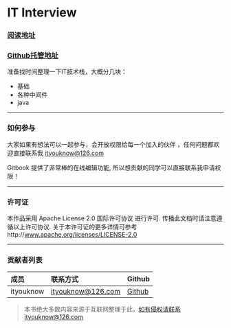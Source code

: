 # IT Interview

### [阅读地址](https://ityouknow.gitbooks.io/it-interview)
### [Github托管地址](https://github.com/ityouknow/it-interview)


准备找时间整理一下IT技术栈，大概分几块：

- 基础
- 各种中间件
- java

----

### 如何参与

大家如果有想法可以一起参与，会开放权限给每一个加入的伙伴 ，任何问题都欢迎直接联系我 ityouknow@126.com

Gitbook 提供了非常棒的在线编辑功能, 所以想贡献的同学可以直接联系我申请权限！

---

### 许可证

本作品采用 Apache License 2.0 国际许可协议 进行许可. 传播此文档时请注意遵循以上许可协议. 关于本许可证的更多详情可参考http://www.apache.org/licenses/LICENSE-2.0

---

### 贡献者列表

成员 | 联系方式 | Github
:------|:------|:------
ityouknow| ityouknow@126.com | [Github](https://github.com/ityouknow)


> 本书绝大多数内容来源于互联网整理于此，如有侵权请联系ityouknow@126.com
